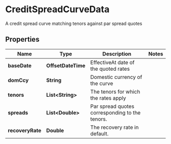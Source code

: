 

# CreditSpreadCurveData

A credit spread curve matching tenors against par spread quotes

## Properties

Name | Type | Description | Notes
------------ | ------------- | ------------- | -------------
**baseDate** | **OffsetDateTime** | EffectiveAt date of the quoted rates | 
**domCcy** | **String** | Domestic currency of the curve | 
**tenors** | **List&lt;String&gt;** | The tenors for which the rates apply | 
**spreads** | **List&lt;Double&gt;** | Par spread quotes corresponding to the tenors. | 
**recoveryRate** | **Double** | The recovery rate in default. | 



